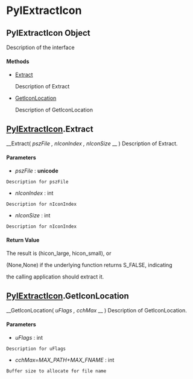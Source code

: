 # PyIExtractIcon

## PyIExtractIcon Object

Description of the interface

#### Methods


  - [Extract](PyIExtractIcon.md#pyiextracticonextract)

    Description of Extract&nbsp;

  - [GetIconLocation](PyIExtractIcon.md#pyiextracticongeticonlocation)

    Description of GetIconLocation&nbsp;

## [PyIExtractIcon](#pyiextracticon).Extract

 __Extract( *pszFile*  *, nIconIndex*  *, nIconSize* __ )
Description of Extract.

#### Parameters


  -  *pszFile* : __unicode__ 

    Description for pszFile

  -  *nIconIndex* : int

    Description for nIconIndex

  -  *nIconSize* : int

    Description for nIconIndex

#### Return Value
The result is (hicon_large, hicon_small), or 

(None,None) if the underlying function returns S_FALSE, indicating 

the calling application should extract it.

## [PyIExtractIcon](#pyiextracticon).GetIconLocation

 __GetIconLocation( *uFlags*  *, cchMax* __ )
Description of GetIconLocation.

#### Parameters


  -  *uFlags* : int

    Description for uFlags

  -  *cchMax=MAX_PATH+MAX_FNAME* : int

    Buffer size to allocate for file name